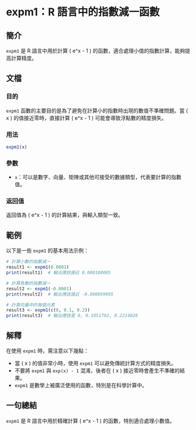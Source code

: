 <!--
Meta Description: # expm1：R 語言中的指數減一函數 ## 簡介 `expm1` 是 R 語言中用於計算 \( e^x - 1 \) 的函數，適合處理小值的指數計算，能夠提高計算精度。 ## 文檔 ### 目的 `expm1` 函數的主要目的是為了避免在計算小的指數時出現的數值不準確問題。當 \( x \) 的...
Meta Keywords: expm1, print, 的函數, result1, 0001
-->

# expm1：R 語言中的指數減一函數

## 簡介
`expm1` 是 R 語言中用於計算 \( e^x - 1 \) 的函數，適合處理小值的指數計算，能夠提高計算精度。

## 文檔
### 目的
`expm1` 函數的主要目的是為了避免在計算小的指數時出現的數值不準確問題。當 \( x \) 的值接近零時，直接計算 \( e^x - 1 \) 可能會導致浮點數的精度損失。

### 用法
```R
expm1(x)
```

### 參數
- `x`：可以是數字、向量、矩陣或其他可接受的數據類型，代表要計算的指數值。

### 返回值
返回值為 \( e^x - 1 \) 的計算結果，與輸入類型一致。

## 範例
以下是一些 `expm1` 的基本用法示例：

```R
# 計算小數的指數減一
result1 <- expm1(0.0001)
print(result1)  # 輸出應該接近 0.000100005

# 計算負數的指數減一
result2 <- expm1(-0.0001)
print(result2)  # 輸出應該接近 -0.000099995

# 計算向量中的每個元素
result3 <- expm1(c(0, 0.1, 0.2))
print(result3)  # 輸出應該是 0, 0.1051702, 0.2214028
```

## 解釋
在使用 `expm1` 時，需注意以下幾點：
- 當 \( x \) 的值非常小時，使用 `expm1` 可以避免傳統計算方式的精度損失。
- 不要將 `expm1` 與 `exp(x) - 1` 混淆，後者在 \( x \) 接近零時會產生不準確的結果。
- `expm1` 是數學上被廣泛使用的函數，特別是在科學計算中。

## 一句總結
`expm1` 是 R 語言中用於精確計算 \( e^x - 1 \) 的函數，特別適合處理小數值。